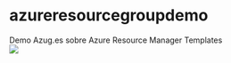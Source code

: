 # azureresourcegroupdemo
Demo Azug.es sobre Azure Resource Manager Templates
<br/>
<a href="https://azuredeploy.net/?repository=https://github.com/Azuges/azureresourcegroupdemo" target="_blank">
    <img src="http://azuredeploy.net/deploybutton.png"/>
</a>
